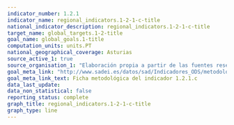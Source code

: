 ```yaml
---
indicator_number: 1.2.1
indicator_name: regional_indicators.1-2-1-c-title
national_indicator_description: regional_indicators.1-2-1-c-title
target_name: global_targets.1-2-title
goal_name: global_goals.1-title
computation_units: units.PT
national_geographical_coverage: Asturias
source_active_1: true
source_organisation_1: "Elaboración propia a partir de las fuentes reseñadas en la ficha metodológica."
goal_meta_link: "http://www.sadei.es/datos/sad/Indicadores_ODS/metodologia/1.2.1.c.pdf"
goal_meta_link_text: Ficha metodológica del indicador 1.2.1.c
data_last_update:  
data_non_statistical: false
reporting_status: complete
graph_title: regional_indicators.1-2-1-c-title
graph_type: line
---
```

